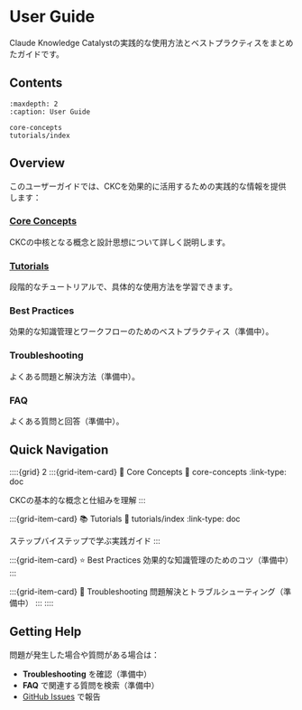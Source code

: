 # User Guide

Claude Knowledge Catalystの実践的な使用方法とベストプラクティスをまとめたガイドです。

## Contents

```{toctree}
:maxdepth: 2
:caption: User Guide

core-concepts
tutorials/index
```

## Overview

このユーザーガイドでは、CKCを効果的に活用するための実践的な情報を提供します：

### [Core Concepts](core-concepts.md)
CKCの中核となる概念と設計思想について詳しく説明します。

### [Tutorials](tutorials/index.md)
段階的なチュートリアルで、具体的な使用方法を学習できます。

### Best Practices
効果的な知識管理とワークフローのためのベストプラクティス（準備中）。

### Troubleshooting  
よくある問題と解決方法（準備中）。

### FAQ
よくある質問と回答（準備中）。

## Quick Navigation

::::{grid} 2
:::{grid-item-card} 🎯 Core Concepts
:link: core-concepts
:link-type: doc

CKCの基本的な概念と仕組みを理解
:::

:::{grid-item-card} 📚 Tutorials
:link: tutorials/index
:link-type: doc

ステップバイステップで学ぶ実践ガイド
:::

:::{grid-item-card} ⭐ Best Practices
効果的な知識管理のためのコツ（準備中）
:::

:::{grid-item-card} 🔧 Troubleshooting
問題解決とトラブルシューティング（準備中）
:::
::::

## Getting Help

問題が発生した場合や質問がある場合は：

- **Troubleshooting** を確認（準備中）
- **FAQ** で関連する質問を検索（準備中）
- [GitHub Issues](https://github.com/drillan/claude-knowledge-catalyst/issues) で報告